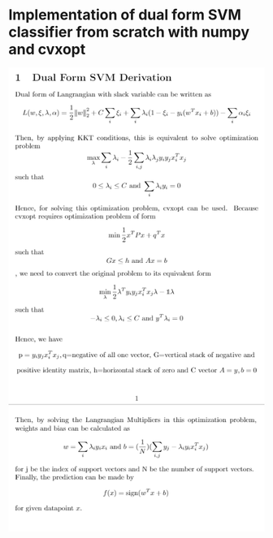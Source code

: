 # Implementation of dual form SVM classifier from scratch with numpy and cvxopt
![alt text](https://github.com/NoTody/Machine-Learning-from-Scratch/blob/main/Support-Vector-Machine/photos//dual%20form%20SVM%20derivation_1.png?raw=true)
![alt text](https://github.com/NoTody/Machine-Learning-from-Scratch/blob/main/Support-Vector-Machine/photos/dual%20form%20SVM%20derivation_2.png?raw=true)

